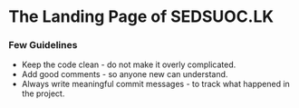 # The Landing Page of SEDSUOC.LK

### Few Guidelines

* Keep the code clean - do not make it overly complicated.
* Add good comments - so anyone new can understand.
* Always write meaningful commit messages - to track what happened in the project.
